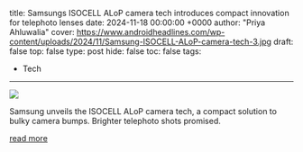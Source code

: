 title: Samsungs ISOCELL ALoP camera tech introduces compact innovation for telephoto lenses
date: 2024-11-18 00:00:00 +0000
author: "Priya Ahluwalia"
cover: https://www.androidheadlines.com/wp-content/uploads/2024/11/Samsung-ISOCELL-ALoP-camera-tech-3.jpg
draft: false
top: false
type: post
hide: false
toc: false
tags:
  - Tech
---

![](https://www.androidheadlines.com/wp-content/uploads/2024/11/Samsung-ISOCELL-ALoP-camera-tech-3.jpg)

Samsung unveils the ISOCELL ALoP camera tech, a compact solution to bulky camera bumps. Brighter telephoto shots promised.

[read more](https://www.androidheadlines.com/2024/11/samsungs-isocell-alop-camera-tech.html)
